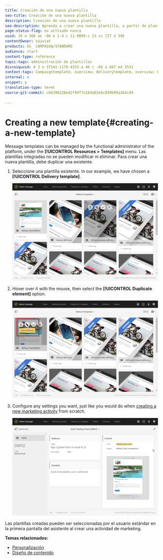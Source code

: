 ```yaml
---
title: Creación de una nueva plantilla
seo-title: Creación de una nueva plantilla
description: Creación de una nueva plantilla
seo-description: Aprenda a crear una nueva plantilla, a partir de plantillas de actividad ya existentes para correo electrónico, SMS, envíos de notificaciones push, etc.
page-status-flag: no activado nunca
uuid: 26 e 368 ae -06 e 1-4 c 11-9899-c 23 cc 727 d 398
contentOwner: sauviat
products: SG_ CAMPAIGN/STANDARD
audience: start
content-type: reference
topic-tags: administración de plantillas
discoiquuid: d 3 e 37141-1170-4332-a 46 c -66 a 847 ed 3531
context-tags: Campaigntemplate, overview; Deliverytemplate, overview; Programtemplate, descripción general; Workflowtemplate, overview; Importtemplate, overview;
internal: n
snippet: y
translation-type: tm+mt
source-git-commit: cb6396228e42f99f7e184a82e6c894b09a164cd9

---
```



# Creating a new template{#creating-a-new-template}

Message templates can be managed by the functional administrator of the platform, under the **[!UICONTROL Resources > Templates]** menu. Las plantillas integradas no se pueden modificar ni eliminar. Para crear una nueva plantilla, debe duplicar una existente.

1. Seleccione una plantilla existente. In our example, we have chosen a **[!UICONTROL Delivery template]**.

   ![](assets/template_2.png)

1. Hover over it with the mouse, then select the **[!UICONTROL Duplicate element]** option.

   ![](assets/template_3.png)

1. Configure any settings you want, just like you would do when [creating a new marketing activity](../../start/using/marketing-activities.md#creating-a-marketing-activity) from scratch.

   ![](assets/template_4.png)

Las plantillas creadas pueden ser seleccionadas por el usuario estándar en la primera pantalla del asistente al crear una actividad de marketing.

**Temas relacionados:**

* [Personalización](../../administration/using/branding.md)
* [Diseño de contenido](../../designing/using/about-email-content-design.md)

